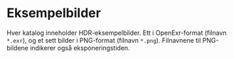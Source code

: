 # Eksempelbilder

Hver katalog inneholder HDR-eksempelbilder. Ett i OpenExr-format (filnavn `*.exr`), og et sett bilder i PNG-format (filnavn `*.png`). Filnavnene til PNG-bildene indikerer også eksponeringstiden.
